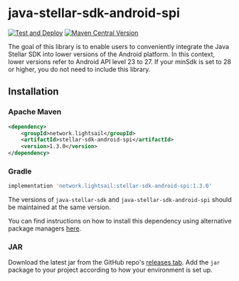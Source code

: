 # java-stellar-sdk-android-spi

[![Test and Deploy](https://github.com/lightsail-network/java-stellar-sdk-android-spi/actions/workflows/test-deploy.yml/badge.svg?branch=main)](https://github.com/lightsail-network/java-stellar-sdk-android-spi/actions/workflows/test-deploy.yml)
[![Maven Central Version](https://img.shields.io/maven-central/v/network.lightsail/stellar-sdk-android-spi)](https://central.sonatype.com/artifact/network.lightsail/stellar-sdk-android-spi)

The goal of this library is to enable users to conveniently integrate the Java Stellar SDK into lower versions of the
Android platform. In this context, lower versions refer to Android API level 23 to 27. If your minSdk is set to 28 or
higher, you do not need to include this library.

## Installation

### Apache Maven

```xml
<dependency>
    <groupId>network.lightsail</groupId>
    <artifactId>stellar-sdk-android-spi</artifactId>
    <version>1.3.0</version>
</dependency>
```

### Gradle

```groovy
implementation 'network.lightsail:stellar-sdk-android-spi:1.3.0'
```

The versions of `java-stellar-sdk` and `java-stellar-sdk-android-spi` should be maintained at the same version.

You can find instructions on how to install this dependency using alternative package
managers [here](https://central.sonatype.com/artifact/network.lightsail/stellar-sdk-android-spi).

### JAR

Download the latest jar from the GitHub
repo's [releases tab](https://github.com/lightsail-network/java-stellar-sdk-android-spi/releases). Add the `jar` package
to your project according to how your environment is set up.
